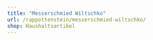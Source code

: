 ```yaml
---
title: "Messerschmied Wiltschko"
url: /rappottenstein/messerschmied-wiltschko/
shop: Haushaltsartikel
---
```

